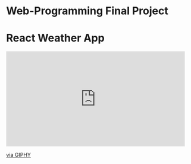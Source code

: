 # Web-Programming Final Project
# React Weather App
<iframe src="https://giphy.com/embed/gMqQLsqME0UmGLrezy" width="480" height="256" frameBorder="0" class="giphy-embed" allowFullScreen></iframe><p><a href="https://giphy.com/gifs/gMqQLsqME0UmGLrezy">via GIPHY</a></p>
